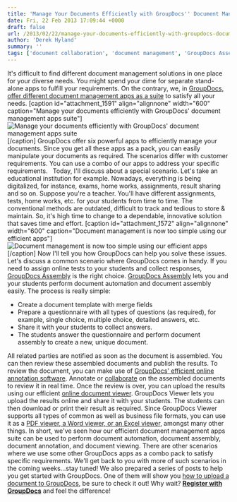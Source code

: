 ```yaml
---
title: 'Manage Your Documents Efficiently with GroupDocs'' Document Management Apps Suite'
date: Fri, 22 Feb 2013 17:09:44 +0000
draft: false
url: /2013/02/22/manage-your-documents-efficiently-with-groupdocs-document-management-apps-suite/
author: 'Derek Hyland'
summary: ''
tags: ['document collaboration', 'document management', 'GroupDocs Assembly', 'GroupDocs Viewer', 'online document management system', 'online document viewer', 'View documents online', 'zArchive']
---
```


It's difficult to find different document management solutions in one place for your diverse needs. You might spend your dime for separate stand-alone apps to fulfill your requirements. On the contrary, we, in [GroupDocs, offer different document management apps as a suite](http://groupdocs.com/) to satisfy all your needs. \[caption id="attachment\_1591" align="alignnone" width="600" caption="Manage your documents efficiently with GroupDocs' document management apps suite"\]![Manage your documents efficiently with GroupDocs' document management apps suite](https://blog.groupdocs.com/wp-content/uploads/sites/4/2013/02/Manage-your-documents-efficiently-with-GroupDocs-document-management-apps-suite.png "Manage your documents efficiently with GroupDocs' document management apps suite")\[/caption\] GroupDocs offer six powerful apps to efficiently manage your documents. Since you get all these apps as a pack, you can easily manipulate your documents as required. The scenarios differ with customer requirements. You can use a combo of our apps to address your specific requirements.   Today, I'll discuss about a special scenario. Let's take an educational institution for example. Nowadays, everything is being digitalized, for instance, exams, home works, assignments, result sharing and so on. Suppose you're a teacher. You'll have different assignments, tests, home works, etc. for your students from time to time. The conventional methods are outdated, difficult to track and tedious to store & maintain. So, it's high time to change to a dependable, innovative solution that saves time and effort. \[caption id="attachment\_1572" align="alignnone" width="600" caption="Document management is now too simple using our efficient apps"\]![Document management is now too simple using our efficient apps](https://blog.groupdocs.com/wp-content/uploads/sites/4/2013/02/Document-management-is-now-too-simple-using-our-efficient-apps1.png "Document management is now too simple using our efficient apps")\[/caption\] Now I'll tell you how GroupDocs can help you solve these issues. Let's discuss a common scenario where GroupDocs comes in handy. If you need to assign online tests to your students and collect responses, [GroupDocs Assembly](http://groupdocs.com/apps/assembly) is the right choice. [GroupDocs Assembly](http://groupdocs.com/apps/assembly/features) lets you and your students perform document automation and document assembly easily. The process is really simple:

*   Create a document template with merge fields
*   Prepare a questionnaire with all types of questions (as required), for example, single choice, multiple choice, detailed answers, etc.
*   Share it with your students to collect answers.
*   The students answer the questionnaire and perform document assembly to create a new, unique document.

All related parties are notified as soon as the document is assembled. You can then review these assembled documents and publish the results. To review the document, you can make use of [GroupDocs' efficient online annotation software](http://groupdocs.com/apps/annotation). Annotate or [collaborate](http://groupdocs.com/apps/annotation/features) on the assembled documents to review it in real time. Once the review is over, you can upload the results using our efficient [online document viewer](http://groupdocs.com/apps/viewer). GroupDocs Viewer lets you upload the results online and share it with your students. The students can then download or print their result as required. Since GroupDocs Viewer supports all types of common as well as business file formats, you can use it as a [PDF viewer, a Word viewer, or an Excel viewer](http://groupdocs.com/apps/viewer), amongst many other things. In short, we've seen how our efficient document management apps suite can be used to perform document automation, document assembly, document annotation, and document viewing. There are other scenarios where we use some other GroupDocs apps as a combo pack to satisfy specific requirements. We'll get back to you with more of such scenarios in the coming weeks...stay tuned! We also prepared a series of posts to help you get started with GroupDocs. One of them will show you [how to upload a document to GroupDocs](https://blog.groupdocs.com/uploading-a-document-to-groupdocs), be sure to check it out! Why wait? **[Register with GroupDocs](https://apps.groupdocs.com/sign-up)** and feel the difference!




